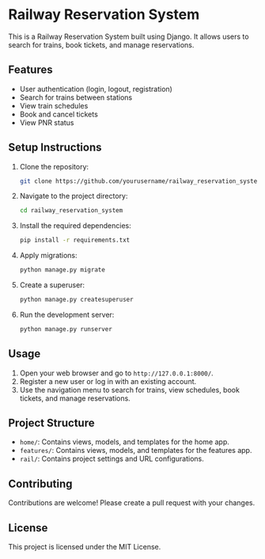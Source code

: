 # Railway Reservation System

This is a Railway Reservation System built using Django. It allows users to search for trains, book tickets, and manage reservations.

## Features

- User authentication (login, logout, registration)
- Search for trains between stations
- View train schedules
- Book and cancel tickets
- View PNR status

## Setup Instructions

1. Clone the repository:
    ```bash
    git clone https://github.com/yourusername/railway_reservation_system.git
    ```
2. Navigate to the project directory:
    ```bash
    cd railway_reservation_system
    ```
3. Install the required dependencies:
    ```bash
    pip install -r requirements.txt
    ```
4. Apply migrations:
    ```bash
    python manage.py migrate
    ```
5. Create a superuser:
    ```bash
    python manage.py createsuperuser
    ```
6. Run the development server:
    ```bash
    python manage.py runserver
    ```

## Usage

1. Open your web browser and go to `http://127.0.0.1:8000/`.
2. Register a new user or log in with an existing account.
3. Use the navigation menu to search for trains, view schedules, book tickets, and manage reservations.

## Project Structure

- `home/`: Contains views, models, and templates for the home app.
- `features/`: Contains views, models, and templates for the features app.
- `rail/`: Contains project settings and URL configurations.

## Contributing

Contributions are welcome! Please create a pull request with your changes.

## License

This project is licensed under the MIT License.
